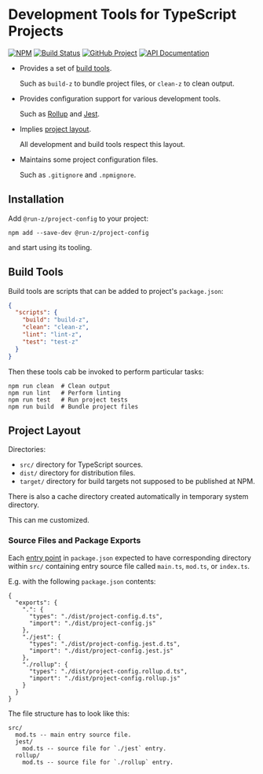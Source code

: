 # Development Tools for TypeScript Projects

[![NPM][npm-image]][npm-url]
[![Build Status][build-status-img]][build-status-link]
[![GitHub Project][github-image]][github-url]
[![API Documentation][api-docs-image]][api documentation]

- Provides a set of [build tools][].

  Such as `build-z` to bundle project files, or `clean-z` to clean output.

- Provides configuration support for various development tools.

  Such as [Rollup] and [Jest].

- Implies [project layout][].

  All development and build tools respect this layout.

- Maintains some project configuration files.

  Such as `.gitignore` and `.npmignore`.

## Installation

Add `@run-z/project-config` to your project:

```shell
npm add --save-dev @run-z/project-config
```

and start using its tooling.

[npm-image]: https://img.shields.io/npm/v/@run-z/project-config.svg?logo=npm
[npm-url]: https://www.npmjs.com/package/@run-z/project-config
[build-status-img]: https://github.com/run-z/project-config/workflows/Build/badge.svg
[build-status-link]: https://github.com/run-z/project-config/actions?query=workflow:Build
[github-image]: https://img.shields.io/static/v1?logo=github&label=GitHub&message=project&color=informational
[github-url]: https://github.com/run-z/project-config
[api-docs-image]: https://img.shields.io/static/v1?logo=typescript&label=API&message=docs&color=informational
[api documentation]: https://run-z.github.io/project-config
[jest]: https://jestjs.io/
[rollup]: https://rollupjs.org/

## Build Tools

[build tools]: #build-tools

Build tools are scripts that can be added to project's `package.json`:

```json
{
  "scripts": {
    "build": "build-z",
    "clean": "clean-z",
    "lint": "lint-z",
    "test": "test-z"
  }
}
```

Then these tools cab be invoked to perform particular tasks:

```shell
npm run clean  # Clean output
npm run lint   # Perform linting
npm run test   # Run project tests
npm run build  # Bundle project files
```

## Project Layout

[project layout]: #project-layout

Directories:

- `src/` directory for TypeScript sources.
- `dist/` directory for distribution files.
- `target/` directory for build targets not supposed to be published at NPM.

There is also a cache directory created automatically in temporary system directory.

This can me customized.

### Source Files and Package Exports

Each [entry point] in `package.json` expected to have corresponding directory within `src/` containing entry source
file called `main.ts`, `mod.ts`, or `index.ts`.

E.g. with the following `package.json` contents:

```jsonc
{
  "exports": {
    ".": {
      "types": "./dist/project-config.d.ts",
      "import": "./dist/project-config.js"
    },
    "./jest": {
      "types": "./dist/project-config.jest.d.ts",
      "import": "./dist/project-config.jest.js"
    },
    "./rollup": {
      "types": "./dist/project-config.rollup.d.ts",
      "import": "./dist/project-config.rollup.js"
    }
  }
}
```

The file structure has to look like this:

```
src/
  mod.ts -- main entry source file.
  jest/
    mod.ts -- source file for `./jest` entry.
  rollup/
    mod.ts -- source file for `./rollup` entry.
```

[entry point]: https://nodejs.org/dist/latest/docs/api/packages.html#package-entry-points
